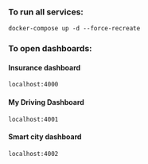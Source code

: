 ### To run all services:
```
docker-compose up -d --force-recreate
```
### To open dashboards:
#### Insurance dashboard
`localhost:4000`
#### My Driving Dashboard
`localhost:4001`
#### Smart city dashboard
`localhost:4002`